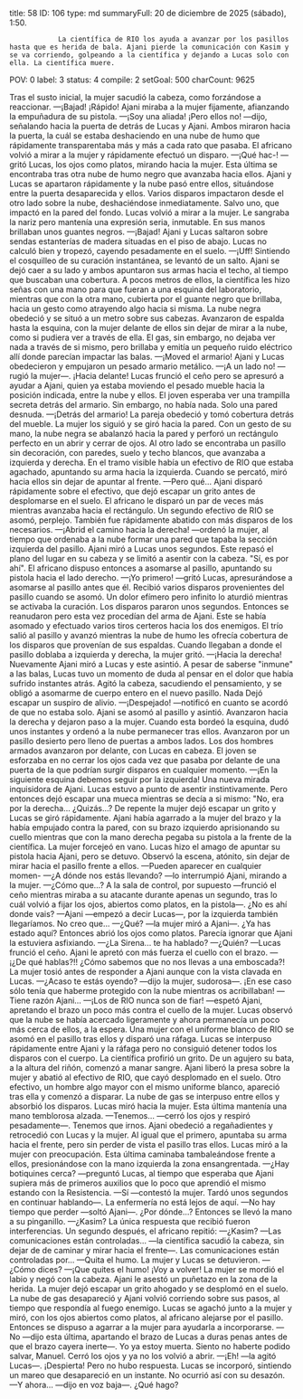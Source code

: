 title:          58
ID:             106
type:           md
summaryFull:    20 de diciembre de 2025 (sábado), 1:50.
                
                La científica de RIO los ayuda a avanzar por los pasillos hasta que es herida de bala. Ajani pierde la comunicación con Kasim y se va corriendo, golpeando a la científica y dejando a Lucas solo con ella. La científica muere.
POV:            0
label:          3
status:         4
compile:        2
setGoal:        500
charCount:      9625


Tras el susto inicial, la mujer sacudió la cabeza, como forzándose a reaccionar.
—¡Bajad! ¡Rápido!
Ajani miraba a la mujer fijamente, afianzando la empuñadura de su pistola.
—¡Soy una aliada! ¡Pero ellos no! —dijo, señalando hacia la puerta de detrás de Lucas y Ajani.
Ambos miraron hacia la puerta, la cuál se estaba deshaciendo en una nube de humo que rápidamente transparentaba más y más a cada rato que pasaba.
El africano volvió a mirar a la mujer y rápidamente efectuó un disparo.
—¡Qué hac-! —gritó Lucas, los ojos como platos, mirando hacia la mujer. Esta última se encontraba tras otra nube de humo negro que avanzaba hacia ellos.
Ajani y Lucas se apartaron rápidamente y la nube pasó entre ellos, situándose entre la puerta desaparecida y ellos.
Varios disparos impactaron desde el otro lado sobre la nube, deshaciéndose inmediatamente. Salvo uno, que impactó en la pared del fondo.
Lucas volvió a mirar a la mujer. Le sangraba la nariz pero mantenía una expresión seria, inmutable. En sus manos brillaban unos guantes negros.
—¡Bajad!
Ajani y Lucas saltaron sobre sendas estanterías de madera situadas en el piso de abajo. Lucas no calculó bien y tropezó, cayendo pesadamente en el suelo.
—¡Uff!
Sintiendo el cosquilleo de su curación instantánea, se levantó de un salto. Ajani se dejó caer a su lado y ambos apuntaron sus armas hacia el techo, al tiempo que buscaban una cobertura.
A pocos metros de ellos, la científica les hizo señas con una mano para que fueran a una esquina del laboratorio, mientras que con la otra mano, cubierta por el guante negro que brillaba, hacia un gesto como atrayendo algo hacia si misma.
La nube negra obedeció y se situó a un metro sobre sus cabezas.
Avanzaron de espalda hasta la esquina, con la mujer delante de ellos sin dejar de mirar a la nube, como si pudiera ver a través de ella. El gas, sin embargo, no dejaba ver nada a través de si mismo, pero brillaba y emitía un pequeño ruido eléctrico allí donde parecían impactar las balas.
—¡Moved el armario!
Ajani y Lucas obedecieron y empujaron un pesado armario metálico.
—¡A un lado no! —rugió la mujer—. ¡Hacia delante!
Lucas frunció el ceño pero se apresuró a ayudar a Ajani, quien ya estaba moviendo el pesado mueble hacia la posición indicada, entre la nube y ellos.
El joven esperaba ver una trampilla secreta detrás del armario. Sin embargo, no había nada. Solo una pared desnuda.
—¡Detrás del armario!
La pareja obedeció y tomó cobertura detrás del mueble. La mujer los siguió y se giró hacia la pared. Con un gesto de su mano, la nube negra se abalanzó hacia la pared y perforó un rectángulo perfecto en un abrir y cerrar de ojos.
Al otro lado se encontraba un pasillo sin decoración, con paredes, suelo y techo blancos, que avanzaba a izquierda y derecha. En el tramo visible había un efectivo de RIO que estaba agachado, apuntando su arma hacia la izquierda. Cuando se percató, miró hacia ellos sin dejar de apuntar al frente.
—Pero qué...
Ajani disparó rápidamente sobre el efectivo, que dejó escapar un grito antes de desplomarse en el suelo. El africano le disparó un par de veces más mientras avanzaba hacia el rectángulo.
Un segundo efectivo de RIO se asomó, perplejo. También fue rápidamente abatido con más disparos de los necesarios.
—¡Abrid el camino hacia la derecha! —ordenó la mujer, al tiempo que ordenaba a la nube formar una pared que tapaba la sección izquierda del pasillo.
Ajani miró a Lucas unos segundos. Este repasó el plano del lugar en su cabeza y se limitó a asentir con la cabeza. "Sí, es por ahí".
El africano dispuso entonces a asomarse al pasillo, apuntando su pistola hacia el lado derecho.
—¡Yo primero! —gritó Lucas, apresurándose a asomarse al pasillo antes que él.
Recibió varios disparos provenientes del pasillo cuando se asomó. Un dolor efímero pero infinito lo aturdió mientras se activaba la curación.
Los disparos pararon unos segundos. Entonces se reanudaron pero esta vez procedían del arma de Ajani. Este se había asomado y efectuado varios tiros certeros hacia los dos enemigos. El trío salió al pasillo y avanzó mientras la nube de humo les ofrecía cobertura de los disparos que provenían de sus espaldas.
Cuando llegaban a donde el pasillo doblaba a izquierda y derecha, la mujer gritó.
—¡Hacia la derecha!
Nuevamente Ajani miró a Lucas y este asintió.
A pesar de saberse "inmune" a las balas, Lucas tuvo un momento de duda al pensar en el dolor que había sufrido instantes atrás. Agitó la cabeza, sacudiendo el pensamiento, y se obligó a asomarme de cuerpo entero en el nuevo pasillo.
Nada
Dejó escapar un suspiro de alivio.
—¡Despejado! —notificó en cuanto se acordó de que no estaba solo.
Ajani se asomó al pasillo y asintió. Avanzaron hacia la derecha y dejaron paso a la mujer. Cuando esta bordeó la esquina, dudó unos instantes y ordenó a la nube permanecer tras ellos.
Avanzaron por un pasillo desierto pero lleno de puertas a ambos lados. Los dos hombres armados avanzaron por delante, con Lucas en cabeza. El joven se esforzaba en no cerrar los ojos cada vez que pasaba por delante de una puerta de la que podrían surgir disparos en cualquier momento.
—¡En la siguiente esquina debemos seguir por la izquierda!
Una nueva mirada inquisidora de Ajani. Lucas estuvo a punto de asentir instintivamente. Pero entonces dejó escapar una mueca mientras se decía a si mismo: "No, era por la derecha... ¿Quizás...?
De repente la mujer dejó escapar un grito y Lucas se giró rápidamente.
Ajani había agarrado a la mujer del brazo y la había empujado contra la pared, con su brazo izquierdo aprisionando su cuello mientras que con la mano derecha pegaba su pistola a la frente de la científica.
La mujer forcejeó en vano. Lucas hizo el amago de apuntar su pistola hacia Ajani, pero se detuvo. Observó la escena, atónito, sin dejar de mirar hacia el pasillo frente a ellos.
—Pueden aparecer en cualquier momen-
—¿A dónde nos estás llevando? —lo interrumpió Ajani, mirando a la mujer.
—¿Cómo que...? A la sala de control, por supuesto —frunció el ceño mientras miraba a su atacante durante apenas un segundo, tras lo cuál volvió a fijar los ojos, abiertos como platos, en la pistola—. ¿No es ahí donde vais?
—Ajani —empezó a decir Lucas—, por la izquierda también llegaríamos. No creo que...
—¿Qué? —la mujer miró a Ajani—. ¿Ya has estado aquí?
Entonces abrió los ojos como platos. Parecía ignorar que Ajani la estuviera asfixiando.
—¿La Sirena... te ha hablado?
—¿Quién? —Lucas frunció el ceño.
Ajani le apretó con más fuerza el cuello con el brazo.
—¡¿De qué hablas?!! ¿Cómo sabemos que no nos llevas a una emboscada?!
La mujer tosió antes de responder a Ajani aunque con la vista clavada en Lucas.
—¿Acaso te estás oyendo? —dijo la mujer, sudorosa—. ¡En ese caso sólo tenía que haberme protegido con la nube mientras os acribillaban!
—Tiene razón Ajani...
—¡Los de RIO nunca son de fiar! —espetó Ajani, apretando el brazo un poco más contra el cuello de la mujer.
Lucas observó que la nube se había acercado ligeramente y ahora permanecía un poco más cerca de ellos, a la espera.
Una mujer con el uniforme blanco de RIO se asomó en el pasillo tras ellos y disparó una ráfaga.
Lucas se interpuso rápidamente entre Ajani y la ráfaga pero no consiguió detener todos los disparos con el cuerpo.
La científica profirió un grito. De un agujero su bata, a la altura del riñón, comenzó a manar sangre.
Ajani liberó la presa sobre la mujer y abatió al efectivo de RIO, que cayó desplomado en el suelo. Otro efectivo, un hombre algo mayor con el mismo uniforme blanco, apareció tras ella y comenzó a disparar. La nube de gas se interpuso entre ellos y absorbió los disparos.
Lucas miró hacia la mujer. Esta última mantenía una mano temblorosa alzada.
—Tenemos... —cerró los ojos y respiró pesadamente—. Tenemos que irnos.
Ajani obedeció a regañadientes y retrocedió con Lucas y la mujer. Al igual que el primero, apuntaba su arma hacia el frente, pero sin perder de vista el pasillo tras ellos.
Lucas miró a la mujer con preocupación. Esta última caminaba tambaleándose frente a ellos, presionándose con la mano izquierda la zona ensangrentada.
—¿Hay botiquines cerca? —preguntó Lucas, al tiempo que esperaba que Ajani supiera más de primeros auxilios que lo poco que aprendió el mismo estando con la Resistencia.
—Sí —contestó la mujer. Tardó unos segundos en continuar hablando—. La enfermería no está lejos de aquí.
—No hay tiempo que perder —soltó Ajani—. ¿Por dónde...?
Entonces se llevó la mano a su pinganillo.
—¿Kasim?
La única respuesta que recibió fueron interferencias. Un segundo después, el africano repitió:
—¿Kasim?
—Las comunicaciones están controladas... —la científica sacudió la cabeza, sin dejar de de caminar y mirar hacia el frente—. Las comunicaciones están controladas por...
—Quita el humo.
La mujer y Lucas se detuvieron.
—¿Cómo dices?
—¡Que quites el humo! ¡Voy a volver!
La mujer se mordió el labio y negó con la cabeza.
Ajani le asestó un puñetazo en la zona de la herida. La mujer dejó escapar un grito ahogado y se desplomó en el suelo. La nube de gas desapareció y Ajani volvió corriendo sobre sus pasos, al tiempo que respondía al fuego enemigo.
Lucas se agachó junto a la mujer y miró, con los ojos abiertos como platos, al africano alejarse por el pasillo. Entonces se dispuso a agarrar a la mujer para ayudarla a incorporarse.
—No —dijo esta última, apartando el brazo de Lucas a duras penas antes de que el brazo cayera inerte—. Yo ya estoy muerta. Siento no haberte podido salvar, Manuel.
Cerró los ojos y ya no los volvió a abrir.
—¡Eh! —la agitó Lucas—. ¡Despierta!
Pero no hubo respuesta.
Lucas se incorporó, sintiendo un mareo que desapareció en un instante.
No ocurrió así con su desazón.
—Y ahora... —dijo en voz baja—. ¿Qué hago?